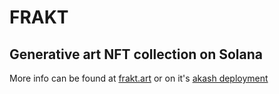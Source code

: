 # FRAKT

## Generative art NFT collection on Solana

More info can be found at [frakt.art](https://frakt,art/) or on it's [akash deployment](http://bbiippf16ha8p5l5jaipkji7m0.ingress.ewr1p0.mainnet.akashian.io/)
